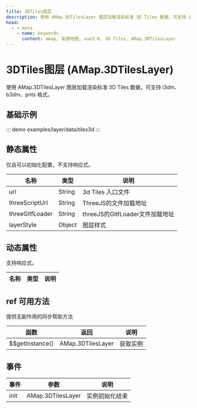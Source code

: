 ```yaml
---
title: 3DTiles图层
description: 使用 AMap.3DTilesLayer 图层加载渲染标准 3D Tiles 数据，可支持 i3dm、b3dm、pnts 格式
head:
  - - meta
    - name: keywords
      content: amap, 高德地图, vue3.0, 3D Tiles, AMap.3DTilesLayer
---
```


# 3DTiles图层 (AMap.3DTilesLayer)
使用 AMap.3DTilesLayer 图层加载渲染标准 3D Tiles 数据，可支持 i3dm、b3dm、pnts 格式。

## 基础示例

::: demo
examples/layer/data/tiles3d
:::


## 静态属性
仅且可以初始化配置，不支持响应式。

名称 | 类型 | 说明
---|---|---|
url | String | 3d Tiles 入口文件
threeScriptUrl | String | ThreeJS的文件加载地址
threeGltfLoader | String | threeJS的GltfLoader文件加载地址
layerStyle | Object | 图层样式

## 动态属性
支持响应式。

名称 | 类型 | 说明
---|---|---|


## ref 可用方法
提供无副作用的同步帮助方法

函数 | 返回 | 说明
---|---|---|
$$getInstance() | AMap.3DTilesLayer | 获取实例

## 事件

事件 | 参数 | 说明
---|---|---|
init | AMap.3DTilesLayer | 实例初始化结束

